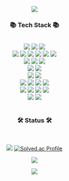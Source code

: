 
<p align="center">
<img src="https://capsule-render.vercel.app/api?type=waving&color=timeGradient&height=200&text=HYUN%20SEUNG&animation=blink&fontColor=FFFFFF&fontSize=60" />
<!-- https://github.com/kyechan99/capsule-render#how-to-use --> <!-- header 사용법 -->
</p>

<h3 align="center">📚 Tech Stack 📚</h3>

<div align="center">
  <br>
  <img src="https://img.shields.io/badge/Java-007396.svg?&style=for-the-badge&logo=Java&logoColor=white"/>
  <img src="https://img.shields.io/badge/C-A8B9CC.svg?&style=for-the-badge&logo=C&logoColor=white"/>
  <img src="https://img.shields.io/badge/C++-00599C.svg?&style=for-the-badge&logo=Cplusplus&logoColor=white"/>
  <br>
  <img src="https://img.shields.io/badge/Spring-6DB33F.svg?&style=for-the-badge&logo=Spring&logoColor=white"/>
  <img src="https://img.shields.io/badge/Spring%20Boot-6DB33F.svg?&style=for-the-badge&logo=SpringBoot&logoColor=white"/>
  <img src="https://img.shields.io/badge/Spring%20Security-6DB33F.svg?&style=for-the-badge&logo=SpringSecurity&logoColor=white"/>
  <img src="https://img.shields.io/badge/JPA-6DB33F.svg?&style=for-the-badge&logo=JPA&logoColor=white"/>
  <img src="https://img.shields.io/badge/JUnit5-25A162.svg?&style=for-the-badge&logo=JUnit5&logoColor=white"/>
  <img src="https://img.shields.io/badge/QueryDSL-00599C.svg?&style=for-the-badge&logo=QueryDSL&logoColor=white"/>
  <br>
  <img src="https://img.shields.io/badge/Amazon%20EC2-FF9900.svg?&style=for-the-badge&logo=Amazonec2&logoColor=white"/>
  <img src="https://img.shields.io/badge/Amazon%20RDS-527FFF.svg?&style=for-the-badge&logo=Amazonrds&logoColor=white"/>
  <img src="https://img.shields.io/badge/Travis%20CI-3EAAAF.svg?&style=for-the-badge&logo=TravisCI&logoColor=white"/>
  <br>
  <img src="https://img.shields.io/badge/OpenGL-5586A4.svg?&style=for-the-badge&logo=OpenGL&logoColor=white"/>
  <img src="https://img.shields.io/badge/OpenCV-5C3EE8.svg?&style=for-the-badge&logo=OpenCV&logoColor=white"/>
  <br>
  <img src="https://img.shields.io/badge/MySQL-4479A1.svg?&style=for-the-badge&logo=MySQL&logoColor=white"/>
  <img src="https://img.shields.io/badge/Redis-DC382D.svg?&style=for-the-badge&logo=Redis&logoColor=white"/>
  <br>
  <img src="https://img.shields.io/badge/JavaScript-F7DF1E.svg?&style=for-the-badge&logo=JavaScript&logoColor=white"/>
  <img src="https://img.shields.io/badge/HTML5-E34F26.svg?&style=for-the-badge&logo=HTML5&logoColor=white"/>
  <img src="https://img.shields.io/badge/jQuery-0769AD.svg?&style=for-the-badge&logo=jQuery&logoColor=white"/>
  <img src="https://img.shields.io/badge/Bootstrap-7952B3.svg?&style=for-the-badge&logo=Bootstrap&logoColor=white"/>
  <br>
  <img src="https://img.shields.io/badge/Adobe%20Illustrator-FF9A00.svg?&style=for-the-badge&logo=AdobeIllustrator&logoColor=white"/>
  <img src="https://img.shields.io/badge/Figma-F24E1E.svg?&style=for-the-badge&logo=Figma&logoColor=white"/>
  <img src="https://img.shields.io/badge/Adobe%20XD-FF61F6.svg?&style=for-the-badge&logo=AdobeXD&logoColor=white"/>
  <img src="https://img.shields.io/badge/Adobe%20Premiere%20Pro-9999FF.svg?&style=for-the-badge&logo=AdobePremierePro&logoColor=white">
  <br>
  <img src="https://img.shields.io/badge/GitHub-181717.svg?&style=for-the-badge&logo=GitHub&logoColor=white">
  <img src="https://img.shields.io/badge/Git-F05032.svg?&style=for-the-badge&logo=Git&logoColor=white">
  <br>
</div>

<br>
<h3 align="center">🛠 Status 🛠</h3>
<br>
<div align="center">
  <p>
    <img src="https://github-readme-stats.vercel.app/api?username=dev-hsyang&show_icons=true&theme=radical">
    <a href="https://solved.ac/dev_hsyang"><img src="http://mazassumnida.wtf/api/v2/generate_badge?boj=dev_hsyang" alt="Solved.ac Profile"></a>
  </p>
<!--   <p>
  <a href="&quot;https://cocoon1787.tistory.com/"><img src="https://img.shields.io/badge/Tech%20Blog-555263?style=flat&amp;logoColor=white" alt="Tistory Badge"></a>
  </p> -->
  <p>
    <a href="https://hits.seeyoufarm.com"><img src="https://hits.seeyoufarm.com/api/count/incr/badge.svg?url=https%3A%2F%2Fgithub.com%2Fdev-hsyang&count_bg=%2379C83D&title_bg=%23555555&icon=&icon_color=%23E7E7E7&title=HITS&edge_flat=true"/></a>
  </p>
</div>



<div align="center">
  <img src="https://capsule-render.vercel.app/api?type=waving&color=timeGradient&height=200&section=footer" />
</div>

  
  
  <!--
**dev-hsyang/dev-hsyang** is a ✨ _special_ ✨ repository because its `README.md` (this file) appears on your GitHub profile.

Here are some ideas to get you started:![Uploading image.png…]()

- 🔭 I’m currently working on ...
- 🌱 I’m currently learning ...
- 👯 I’m looking to collaborate on ...
- 🤔 I’m looking for help with ...
- 💬 Ask me about ...
- 📫 How to reach me: ...
- 😄 Pronouns: ...
- ⚡ Fun fact: ...
-->
